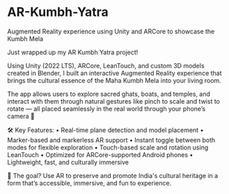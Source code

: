 # AR-Kumbh-Yatra
Augmented Reality experience using Unity and ARCore to showcase the Kumbh Mela

Just wrapped up my AR Kumbh Yatra project!

Using Unity (2022 LTS), ARCore, LeanTouch, and custom 3D models created in Blender, I built an interactive Augmented Reality experience that brings the cultural essence of the Maha Kumbh Mela into your living room.

The app allows users to explore sacred ghats, boats, and temples, and interact with them through natural gestures like pinch to scale and twist to rotate — all placed seamlessly in the real world through your phone’s camera 📱

🛠️ Key Features:
• Real-time plane detection and model placement
• Marker-based and markerless AR support
• Instant toggle between both modes for flexible exploration
• Touch-based scale and rotation using LeanTouch
• Optimized for ARCore-supported Android phones
• Lightweight, fast, and culturally immersive

🎯 The goal? Use AR to preserve and promote India's cultural heritage in a form that’s accessible, immersive, and fun to experience.
